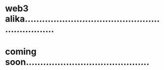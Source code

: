 # web3 alika................................................................
# coming soon...........................................

